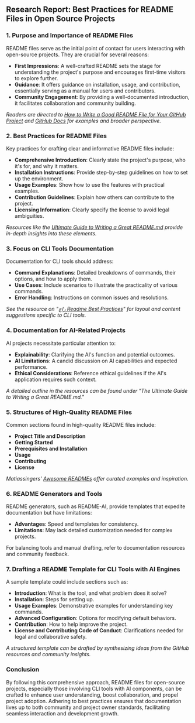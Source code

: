## Research Report: Best Practices for README Files in Open Source Projects

### 1. Purpose and Importance of README Files

README files serve as the initial point of contact for users interacting with open-source projects. They are crucial for several reasons:

- **First Impressions**: A well-crafted README sets the stage for understanding the project's purpose and encourages first-time visitors to explore further.
- **Guidance**: It offers guidance on installation, usage, and contribution, essentially serving as a manual for users and contributors.
- **Community Engagement**: By providing a well-documented introduction, it facilitates collaboration and community building.
  
_Readers are directed to [How to Write a Good README File for Your GitHub Project](https://www.freecodecamp.org/news/how-to-write-a-good-readme-file/) and [GitHub Docs](https://docs.github.com/en/repositories/creating-and-managing-repositories/best-practices-for-repositories) for examples and broader perspective._

### 2. Best Practices for README Files

Key practices for crafting clear and informative README files include:

- **Comprehensive Introduction**: Clearly state the project's purpose, who it's for, and why it matters.
- **Installation Instructions**: Provide step-by-step guidelines on how to set up the environment.
- **Usage Examples**: Show how to use the features with practical examples.
- **Contribution Guidelines**: Explain how others can contribute to the project.
- **Licensing Information**: Clearly specify the license to avoid legal ambiguities.
  
_Resources like the [Ultimate Guide to Writing a Great README.md](https://medium.com/@kc_clintone/the-ultimate-guide-to-writing-a-great-readme-md-for-your-project-3d49c2023357) provide in-depth insights into these elements._

### 3. Focus on CLI Tools Documentation

Documentation for CLI tools should address:

- **Command Explanations**: Detailed breakdowns of commands, their options, and how to apply them.
- **Use Cases**: Include scenarios to illustrate the practicality of various commands.
- **Error Handling**: Instructions on common issues and resolutions.
  
_See the resource on "[راج Readme Best Practices](https://github.com/jehna/readme-best-practices)" for layout and content suggestions specific to CLI tools._

### 4. Documentation for AI-Related Projects

AI projects necessitate particular attention to:

- **Explainability**: Clarifying the AI's function and potential outcomes.
- **AI Limitations**: A candid discussion on AI capabilities and expected performance.
- **Ethical Considerations**: Reference ethical guidelines if the AI's application requires such context.
  
_A detailed outline in the resources can be found under "The Ultimate Guide to Writing a Great README.md."_

### 5. Structures of High-Quality README Files

Common sections found in high-quality README files include:

- **Project Title and Description**
- **Getting Started**
- **Prerequisites and Installation**
- **Usage**
- **Contributing**
- **License**
  
_Matiassingers'  [Awesome READMEs](https://github.com/matiassingers/awesome-readme) offer curated examples and inspiration._

### 6. README Generators and Tools

README generators, such as README-AI, provide templates that expedite documentation but have limitations:

- **Advantages**: Speed and templates for consistency.
- **Limitations**: May lack detailed customization needed for complex projects.
  
For balancing tools and manual drafting, refer to documentation resources and community feedback.

### 7. Drafting a README Template for CLI Tools with AI Engines

A sample template could include sections such as:

- **Introduction**: What is the tool, and what problem does it solve?
- **Installation**: Steps for setting up.
- **Usage Examples**: Demonstrative examples for understanding key commands.
- **Advanced Configuration**: Options for modifying default behaviors.
- **Contribution**: How to help improve the project.
- **License and Contributing Code of Conduct**: Clarifications needed for legal and collaborative safety.

_A structured template can be drafted by synthesizing ideas from the GitHub resources and community insights._

### Conclusion

By following this comprehensive approach, README files for open-source projects, especially those involving CLI tools with AI components, can be crafted to enhance user understanding, boost collaboration, and propel project adoption. Adhering to best practices ensures that documentation lives up to both community and project owner standards, facilitating seamless interaction and development growth.